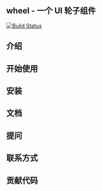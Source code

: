 ## wheel - 一个 UI 轮子组件
[![Build Status](https://www.travis-ci.org/Hanqing1996/vue-wheels.svg?branch=master)](https://www.travis-ci.org/Hanqing1996/vue-wheels)
## 介绍

## 开始使用

## 安装

## 文档

## 提问

## 联系方式

## 贡献代码